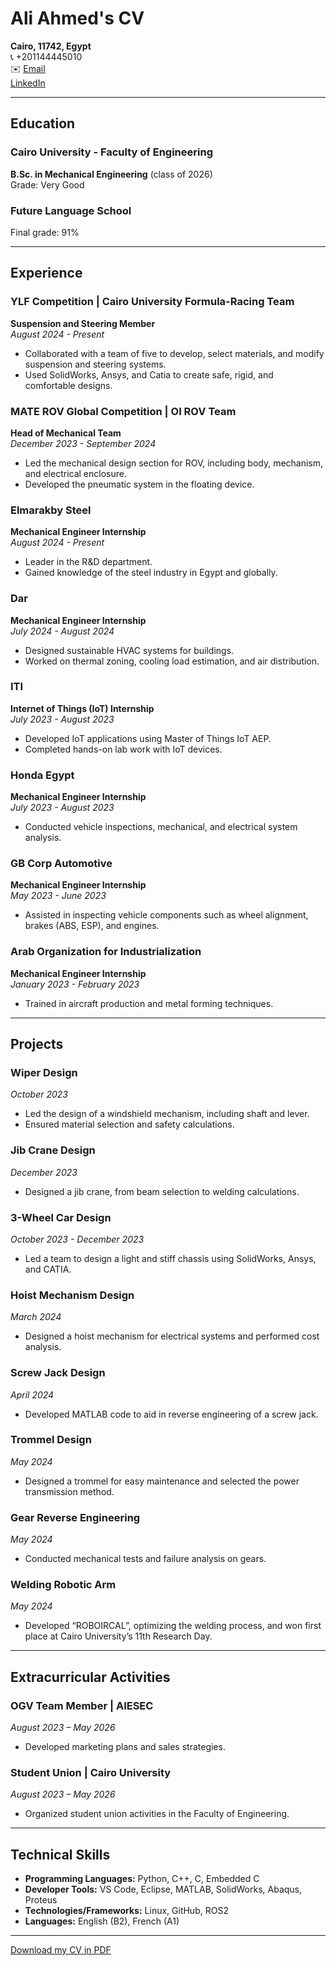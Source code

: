 # Ali Ahmed's CV

**Cairo, 11742, Egypt**  
📞 +201144445010  
✉️ [Email](mailto:aliahmed80308@gmail.com)  
[LinkedIn](https://www.linkedin.com/in/ali-ahmed-998825265/)

---

## Education
### Cairo University - Faculty of Engineering  
**B.Sc. in Mechanical Engineering** (class of 2026)  
Grade: Very Good

### Future Language School  
Final grade: 91%

---

## Experience

### YLF Competition | Cairo University Formula-Racing Team  
**Suspension and Steering Member**  
_August 2024 - Present_  
- Collaborated with a team of five to develop, select materials, and modify suspension and steering systems.
- Used SolidWorks, Ansys, and Catia to create safe, rigid, and comfortable designs.

### MATE ROV Global Competition | OI ROV Team  
**Head of Mechanical Team**  
_December 2023 - September 2024_  
- Led the mechanical design section for ROV, including body, mechanism, and electrical enclosure.
- Developed the pneumatic system in the floating device.

### Elmarakby Steel  
**Mechanical Engineer Internship**  
_August 2024 - Present_  
- Leader in the R&D department.
- Gained knowledge of the steel industry in Egypt and globally.

### Dar  
**Mechanical Engineer Internship**  
_July 2024 - August 2024_  
- Designed sustainable HVAC systems for buildings.
- Worked on thermal zoning, cooling load estimation, and air distribution.

### ITI  
**Internet of Things (IoT) Internship**  
_July 2023 - August 2023_  
- Developed IoT applications using Master of Things IoT AEP.
- Completed hands-on lab work with IoT devices.

### Honda Egypt  
**Mechanical Engineer Internship**  
_July 2023 - August 2023_  
- Conducted vehicle inspections, mechanical, and electrical system analysis.

### GB Corp Automotive  
**Mechanical Engineer Internship**  
_May 2023 - June 2023_  
- Assisted in inspecting vehicle components such as wheel alignment, brakes (ABS, ESP), and engines.

### Arab Organization for Industrialization  
**Mechanical Engineer Internship**  
_January 2023 - February 2023_  
- Trained in aircraft production and metal forming techniques.

---

## Projects

### Wiper Design  
_October 2023_  
- Led the design of a windshield mechanism, including shaft and lever.
- Ensured material selection and safety calculations.

### Jib Crane Design  
_December 2023_  
- Designed a jib crane, from beam selection to welding calculations.

### 3-Wheel Car Design  
_October 2023 - December 2023_  
- Led a team to design a light and stiff chassis using SolidWorks, Ansys, and CATIA.

### Hoist Mechanism Design  
_March 2024_  
- Designed a hoist mechanism for electrical systems and performed cost analysis.

### Screw Jack Design  
_April 2024_  
- Developed MATLAB code to aid in reverse engineering of a screw jack.

### Trommel Design  
_May 2024_  
- Designed a trommel for easy maintenance and selected the power transmission method.

### Gear Reverse Engineering  
_May 2024_  
- Conducted mechanical tests and failure analysis on gears.

### Welding Robotic Arm  
_May 2024_  
- Developed “ROBOIRCAL”, optimizing the welding process, and won first place at Cairo University’s 11th Research Day.

---

## Extracurricular Activities

### OGV Team Member | AIESEC  
_August 2023 – May 2026_  
- Developed marketing plans and sales strategies.

### Student Union | Cairo University  
_August 2023 – May 2026_  
- Organized student union activities in the Faculty of Engineering.

---

## Technical Skills

- **Programming Languages:** Python, C++, C, Embedded C
- **Developer Tools:** VS Code, Eclipse, MATLAB, SolidWorks, Abaqus, Proteus
- **Technologies/Frameworks:** Linux, GitHub, ROS2
- **Languages:** English (B2), French (A1)

---

[Download my CV in PDF](Ali_CV.pdf)
